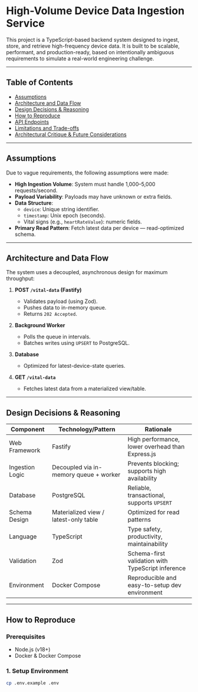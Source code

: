# High-Volume Device Data Ingestion Service

This project is a TypeScript-based backend system designed to ingest, store, and retrieve high-frequency device data. It is built to be scalable, performant, and production-ready, based on intentionally ambiguous requirements to simulate a real-world engineering challenge.

---

## Table of Contents

- [Assumptions](#assumptions)
- [Architecture and Data Flow](#architecture-and-data-flow)
- [Design Decisions & Reasoning](#design-decisions--reasoning)
- [How to Reproduce](#how-to-reproduce)
- [API Endpoints](#api-endpoints)
- [Limitations and Trade-offs](#limitations-and-trade-offs)
- [Architectural Critique & Future Considerations](#architectural-critique--future-considerations)

---

## Assumptions

Due to vague requirements, the following assumptions were made:

- **High Ingestion Volume**: System must handle 1,000–5,000 requests/second.
- **Payload Variability**: Payloads may have unknown or extra fields.
- **Data Structure**:
  - `device`: Unique string identifier.
  - `timestamp`: Unix epoch (seconds).
  - Vital signs (e.g., `heartRateValue`): numeric fields.
- **Primary Read Pattern**: Fetch latest data per device — read-optimized schema.

---

## Architecture and Data Flow

The system uses a decoupled, asynchronous design for maximum throughput:

1. **POST `/vital-data` (Fastify)**  
   - Validates payload (using Zod).
   - Pushes data to in-memory queue.
   - Returns `202 Accepted`.

2. **Background Worker**  
   - Polls the queue in intervals.
   - Batches writes using `UPSERT` to PostgreSQL.

3. **Database**  
   - Optimized for latest-device-state queries.

4. **GET `/vital-data`**  
   - Fetches latest data from a materialized view/table.

---

## Design Decisions & Reasoning

| Component         | Technology/Pattern                     | Rationale                                                                 |
|------------------|-----------------------------------------|--------------------------------------------------------------------------|
| Web Framework     | Fastify                                 | High performance, lower overhead than Express.js                         |
| Ingestion Logic   | Decoupled via in-memory queue + worker  | Prevents blocking; supports high availability                            |
| Database          | PostgreSQL                              | Reliable, transactional, supports `UPSERT`                               |
| Schema Design     | Materialized view / latest-only table   | Optimized for read patterns                                              |
| Language          | TypeScript                              | Type safety, productivity, maintainability                               |
| Validation        | Zod                                     | Schema-first validation with TypeScript inference                        |
| Environment       | Docker Compose                          | Reproducible and easy-to-setup dev environment                           |

---

## How to Reproduce

### Prerequisites

- Node.js (v18+)
- Docker & Docker Compose

### 1. Setup Environment

```bash
cp .env.example .env
